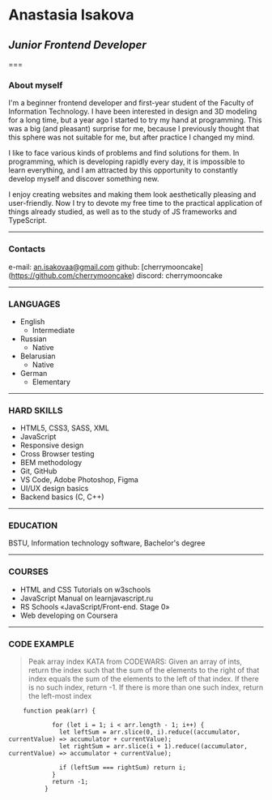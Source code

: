 
# **Anastasia Isakova**
## ***Junior Frontend Developer***
===

### About myself


I'm a beginner frontend developer and first-year student of the Faculty of Information Technology.
I have been interested in design and 3D modeling for a long time, but a year ago I started to try my
hand at programming. This was a big (and pleasant) surprise for me, because I previously thought that
this sphere was not suitable for me, but after practice I changed my mind.


I like to face various kinds of problems and find solutions for them. In programming, which is developing
rapidly every day, it is impossible to learn everything, and I am attracted by this opportunity to 
constantly develop myself and discover something new.


I enjoy creating websites and making them look aesthetically pleasing and user-friendly. Now I try to 
devote my free time to the practical application of things already studied, as well as to the study  of
JS frameworks and TypeScript.


---

### Contacts

   e-mail: an.isakovaa@gmail.com
   github: [cherrymooncake] (https://github.com/cherrymooncake)
   discord: cherrymooncake

----
### LANGUAGES
 * English
     + Intermediate
 * Russian
     + Native
 * Belarusian
     + Native
 * German
     + Elementary

---

### HARD SKILLS

  * HTML5, CSS3, SASS, XML
  * JavaScript
  * Responsive design
  * Cross Browser testing
  * BEM methodology
  * Git, GitHub
  * VS Code, Adobe Photoshop, Figma
  * UI/UX design basics
  * Backend basics (C, C++)
---

### EDUCATION

BSTU, Information technology software, Bachelor's degree

----

### COURSES
* HTML and CSS Tutorials on w3schools
* JavaScript Manual on learnjavascript.ru
* RS Schools «JavaScript/Front-end. Stage 0»
* Web developing on Coursera

----

### CODE EXAMPLE

> Peak array index KATA from CODEWARS: Given an array of ints, return the index such that the sum of the
> elements to the right of that index  equals the sum of the elements to the left of that index. If there
> is no such index, return -1. If there is more than one such index, return the left-most index

```
    function peak(arr) {
          
            for (let i = 1; i < arr.length - 1; i++) {
              let leftSum = arr.slice(0, i).reduce((accumulator, currentValue) => accumulator + currentValue);
              let rightSum = arr.slice(i + 1).reduce((accumulator, currentValue) => accumulator + currentValue);
          
              if (leftSum === rightSum) return i;
            }
            return -1;
          }
```

